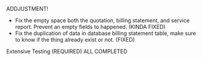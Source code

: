 ADDJUSTMENT!
* Fix the empty space both the quotation, billing statement, and service report. Prevent an empty fields to happened. (KINDA FIXED)
* Fix the duplication of data in database billing statement table, make sure to know if the thing already exist or not. (FIXED)

Extensive Testing (REQUIRED)
ALL COMPLETED